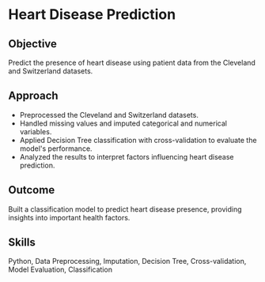 # Heart Disease Prediction

## Objective
Predict the presence of heart disease using patient data from the Cleveland and Switzerland datasets.

## Approach
- Preprocessed the Cleveland and Switzerland datasets.
- Handled missing values and imputed categorical and numerical variables.
- Applied Decision Tree classification with cross-validation to evaluate the model's performance.
- Analyzed the results to interpret factors influencing heart disease prediction.

## Outcome
Built a classification model to predict heart disease presence, providing insights into important health factors.

## Skills
Python, Data Preprocessing, Imputation, Decision Tree, Cross-validation, Model Evaluation, Classification
